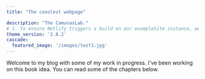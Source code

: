 ```yaml
---
title: "The cooolest webpage"

description: "The CamunasLab."
# 1. To ensure Netlify triggers a build on our exampleSite instance, we need to change a file in the exampleSite directory.
theme_version: '2.8.2'
cascade:
  featured_image: '/images/test1.jpg'
---
```

Welcome to my blog with some of my work in progress. I've been working on this book idea. You can read some of the chapters below.
